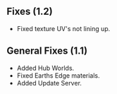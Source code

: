 ## Fixes (1.2)
- Fixed texture UV's not lining up.

## General Fixes (1.1) 
- Added Hub Worlds.
- Fixed Earths Edge materials.
- Added Update Server.